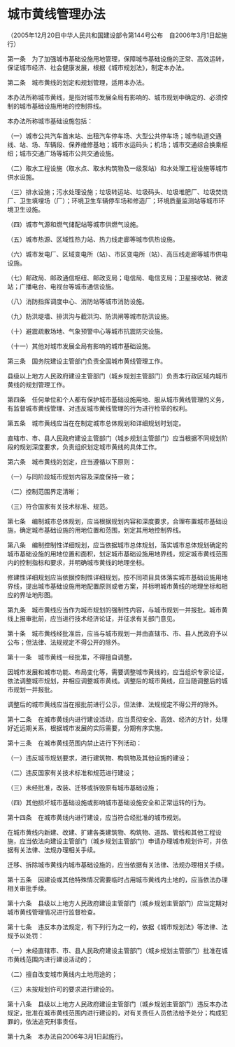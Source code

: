 # 城市黄线管理办法

（2005年12月20日中华人民共和国建设部令第144号公布　自2006年3月1日起施行）



第一条　为了加强城市基础设施用地管理，保障城市基础设施的正常、高效运转，保证城市经济、社会健康发展，根据《城市规划法》，制定本办法。

第二条　城市黄线的划定和规划管理，适用本办法。

本办法所称城市黄线，是指对城市发展全局有影响的、城市规划中确定的、必须控制的城市基础设施用地的控制界线。

本办法所称城市基础设施包括：

（一）城市公共汽车首末站、出租汽车停车场、大型公共停车场；城市轨道交通线、站、场、车辆段、保养维修基地；城市水运码头；机场；城市交通综合换乘枢纽；城市交通广场等城市公共交通设施。

（二）取水工程设施（取水点、取水构筑物及一级泵站）和水处理工程设施等城市供水设施。

（三）排水设施；污水处理设施；垃圾转运站、垃圾码头、垃圾堆肥厂、垃圾焚烧厂、卫生填埋场（厂）；环境卫生车辆停车场和修造厂；环境质量监测站等城市环境卫生设施。

（四）城市气源和燃气储配站等城市供燃气设施。

（五）城市热源、区域性热力站、热力线走廊等城市供热设施。

（六）城市发电厂、区域变电所（站）、市区变电所（站）、高压线走廊等城市供电设施。

（七）邮政局、邮政通信枢纽、邮政支局；电信局、电信支局；卫星接收站、微波站；广播电台、电视台等城市通信设施。

（八）消防指挥调度中心、消防站等城市消防设施。

（九）防洪堤墙、排洪沟与截洪沟、防洪闸等城市防洪设施。

（十）避震疏散场地、气象预警中心等城市抗震防灾设施。

（十一）其他对城市发展全局有影响的城市基础设施。

第三条　国务院建设主管部门负责全国城市黄线管理工作。

县级以上地方人民政府建设主管部门（城乡规划主管部门）负责本行政区域内城市黄线的规划管理工作。

第四条　任何单位和个人都有保护城市基础设施用地、服从城市黄线管理的义务，有监督城市黄线管理、对违反城市黄线管理的行为进行检举的权利。

第五条　城市黄线应当在在制定城市总体规划和详细规划时划定。

直辖市、市、县人民政府建设主管部门（城乡规划主管部门）应当根据不同规划阶段的规划深度要求，负责组织划定城市黄线的具体工作。

第六条　城市黄线的划定，应当遵循以下原则：

（一）与同阶段城市规划内容及深度保持一致；

（二）控制范围界定清晰；

（三）符合国家有关技术标准、规范。

第七条　编制城市总体规划，应当根据规划内容和深度要求，合理布置城市基础设施，确定城市基础设施的用地位置和范围，划定其用地控制界线。

第八条　编制控制性详细规划，应当依据城市总体规划，落实城市总体规划确定的城市基础设施的用地位置和面积，划定城市基础设施用地界线，规定城市黄线范围内的控制指标和要求，并明确城市黄线的地理坐标。

修建性详细规划应当依据控制性详细规划，按不同项目具体落实城市基础设施用地界线，提出城市基础设施用地配置原则或者方案，并标明城市黄线的地理坐标和相应的界址地形图。

第九条　城市黄线应当作为城市规划的强制性内容，与城市规划一并报批。城市黄线上报审批前，应当进行技术经济论证，并征求有关部门意见。

第十条　城市黄线经批准后，应当与城市规划一并由直辖市、市、县人民政府予以公布；但法律、法规规定不得公开的除外。

第十一条　城市黄线一经批准，不得擅自调整。

因城市发展和城市功能、布局变化等，需要调整城市黄线的，应当组织专家论证，依法调整城市规划，并相应调整城市黄线。调整后的城市黄线，应当随调整后的城市规划一并报批。

调整后的城市黄线应当在报批前进行公示，但法律、法规规定不得公开的除外。

第十二条　在城市黄线内进行建设活动，应当贯彻安全、高效、经济的方针，处理好近远期关系，根据城市发展的实际需要，分期有序实施。

第十三条　在城市黄线范围内禁止进行下列活动：

（一）违反城市规划要求，进行建筑物、构筑物及其他设施的建设；

（二）违反国家有关技术标准和规范进行建设；

（三）未经批准，改装、迁移或拆毁原有城市基础设施；

（四）其他损坏城市基础设施或影响城市基础设施安全和正常运转的行为。

第十四条　在城市黄线内进行建设，应当符合经批准的城市规划。

在城市黄线内新建、改建、扩建各类建筑物、构筑物、道路、管线和其他工程设施，应当依法向建设主管部门（城乡规划主管部门）申请办理城市规划许可，并依据有关法律、法规办理相关手续。

迁移、拆除城市黄线内城市基础设施的，应当依据有关法律、法规办理相关手续。

第十五条　因建设或其他特殊情况需要临时占用城市黄线内土地的，应当依法办理相关审批手续。

第十六条　县级以上地方人民政府建设主管部门（城乡规划主管部门）应当定期对城市黄线管理情况进行监督检查。

第十七条　违反本办法规定，有下列行为之一的，依据《城市规划法》等法律、法规予以处罚：

（一）未经直辖市、市、县人民政府建设主管部门（城乡规划主管部门）批准在城市黄线范围内进行建设活动的；

（二）擅自改变城市黄线内土地用途的；

（三）未按规划许可的要求进行建设的。

第十八条　县级以上地方人民政府建设主管部门（城乡规划主管部门）违反本办法规定，批准在城市黄线范围内进行建设的，对有关责任人员依法给予处分；构成犯罪的，依法追究刑事责任。

第十九条　本办法自2006年3月1日起施行。